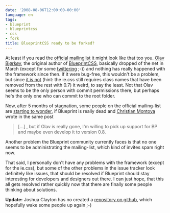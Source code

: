 ```yaml
---
date: '2008-08-06T12:00:00-00:00'
language: en
tags:
- blueprint
- blueprintcss
- css
- fork
title: BlueprintCSS ready to be forked?
---
```



At least if you read the [official mailinglist](http://groups.google.com/group/blueprintcss) it might look like that too you. [Olav Bjørkøy](http://bjorkoy.com/), the original author of [BlueprintCSS](http://code.google.com/p/blueprintcss/), basically dropped of the net in March (except for some [twittering](http://twitter.com/vandelay) ;-)) and nothing has really happened with the framework since then. If it were bug-free, this wouldn't be a problem, but since [it is not](http://code.google.com/p/blueprintcss/issues/list) (hint: the ie.css still requires class names that have been removed from the rest with 0.7) it weird, to say the least. Not that Olav seems to be the only person with commit permissions there, but perhaps he's the only one who can commit to the root folder.

Now, after 5 months of stagnation, some people on the official mailing-list are [starting to wonder](http://groups.google.com/group/blueprintcss/browse_thread/thread/f67b14d428ac4a99), if Blueprint is really dead and [Christian Montoya](http://christianmontoya.net/) wrote in the same post

> [...] , but if Olav is really gone, I'm willing to pick up support for BP and maybe even develop it to version 0.8.

Another problem the Blueprint community currently faces is that no one seems to be administrating the mailing-list, which kind of invites spam right now.

That said, I personally don't have any problems with the framework (except for the ie.css), but some of the other problems in the issue tracker look definitely like issues, that should be resolved if Blueprint should stay interesting for developers and designers out there. I can just hope, that this all gets resolved rather quickly now that there are finally some people thinking about solutions.

**Update:** Joshua Clayton has no created a [repository on github](http://github.com/joshuaclayton/blueprint-css/tree/master), which hopefully wake some people up again ;-)